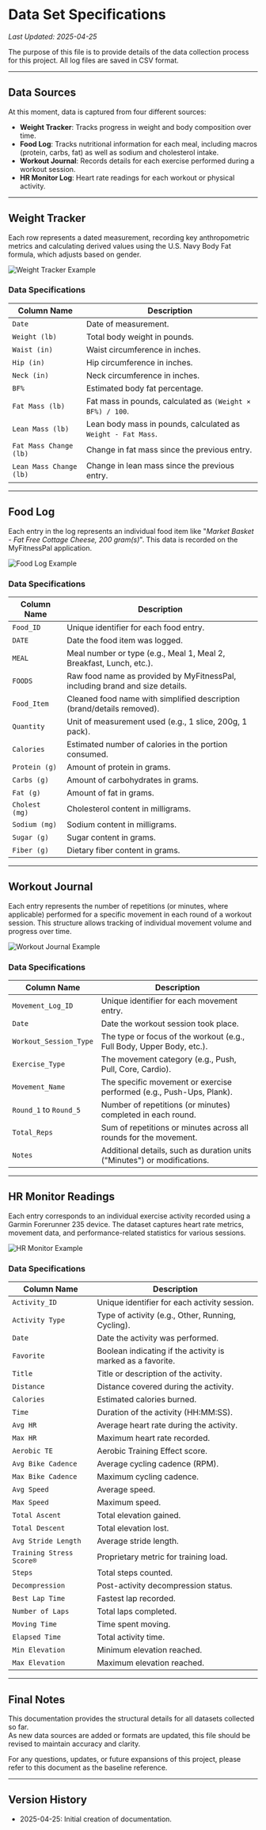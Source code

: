 # Data Set Specifications
_Last Updated: 2025-04-25_

The purpose of this file is to provide details of the data collection process for this project. All log files are saved in CSV format.

---

## Data Sources
At this moment, data is captured from four different sources:
- **Weight Tracker**: Tracks progress in weight and body composition over time.
- **Food Log**: Tracks nutritional information for each meal, including macros (protein, carbs, fat) as well as sodium and cholesterol intake.
- **Workout Journal**: Records details for each exercise performed during a workout session.
- **HR Monitor Log**: Heart rate readings for each workout or physical activity.

---

## Weight Tracker
Each row represents a dated measurement, recording key anthropometric metrics and calculating derived values using the U.S. Navy Body Fat formula, which adjusts based on gender.

![Weight Tracker Example](https://github.com/user-attachments/assets/98f0745a-3b39-411e-8bbf-811ace79d842)

### Data Specifications

| Column Name             | Description |
|--------------------------|-------------|
| `Date`                   | Date of measurement. |
| `Weight (lb)`            | Total body weight in pounds. |
| `Waist (in)`             | Waist circumference in inches. |
| `Hip (in)`               | Hip circumference in inches. |
| `Neck (in)`              | Neck circumference in inches. |
| `BF%`                    | Estimated body fat percentage. |
| `Fat Mass (lb)`          | Fat mass in pounds, calculated as `(Weight × BF%) / 100`. |
| `Lean Mass (lb)`         | Lean body mass in pounds, calculated as `Weight - Fat Mass`. |
| `Fat Mass Change (lb)`   | Change in fat mass since the previous entry. |
| `Lean Mass Change (lb)`  | Change in lean mass since the previous entry. |

---

## Food Log
Each entry in the log represents an individual food item like "_Market Basket - Fat Free Cottage Cheese, 200 gram(s)_". This data is recorded on the MyFitnessPal application.

![Food Log Example](https://github.com/user-attachments/assets/e3983d8f-9995-4e7b-84ff-31707b67f280)

### Data Specifications

| Column Name        | Description |
|--------------------|-------------|
| `Food_ID`          | Unique identifier for each food entry. |
| `DATE`             | Date the food item was logged. |
| `MEAL`             | Meal number or type (e.g., Meal 1, Meal 2, Breakfast, Lunch, etc.). |
| `FOODS`            | Raw food name as provided by MyFitnessPal, including brand and size details. |
| `Food_Item`        | Cleaned food name with simplified description (brand/details removed). |
| `Quantity`         | Unit of measurement used (e.g., 1 slice, 200g, 1 pack). |
| `Calories`         | Estimated number of calories in the portion consumed. |
| `Protein (g)`      | Amount of protein in grams. |
| `Carbs (g)`        | Amount of carbohydrates in grams. |
| `Fat (g)`          | Amount of fat in grams. |
| `Cholest (mg)`     | Cholesterol content in milligrams. |
| `Sodium (mg)`      | Sodium content in milligrams. |
| `Sugar (g)`        | Sugar content in grams. |
| `Fiber (g)`        | Dietary fiber content in grams. |

---

## Workout Journal
Each entry represents the number of repetitions (or minutes, where applicable) performed for a specific movement in each round of a workout session. This structure allows tracking of individual movement volume and progress over time.

![Workout Journal Example](https://github.com/user-attachments/assets/9912aaef-62bb-45a9-97dd-f5407b277374)

### Data Specifications

| Column Name           | Description |
|------------------------|-------------|
| `Movement_Log_ID`      | Unique identifier for each movement entry. |
| `Date`                 | Date the workout session took place. |
| `Workout_Session_Type` | The type or focus of the workout (e.g., Full Body, Upper Body, etc.). |
| `Exercise_Type`        | The movement category (e.g., Push, Pull, Core, Cardio). |
| `Movement_Name`        | The specific movement or exercise performed (e.g., Push-Ups, Plank). |
| `Round_1` to `Round_5` | Number of repetitions (or minutes) completed in each round. |
| `Total_Reps`           | Sum of repetitions or minutes across all rounds for the movement. |
| `Notes`                | Additional details, such as duration units ("Minutes") or modifications. |

---

## HR Monitor Readings
Each entry corresponds to an individual exercise activity recorded using a Garmin Forerunner 235 device. The dataset captures heart rate metrics, movement data, and performance-related statistics for various sessions.

![HR Monitor Example](https://github.com/user-attachments/assets/1b763c2a-e25a-4aa5-9a77-116909b4af44)

### Data Specifications

| Column Name               | Description |
|----------------------------|-------------|
| `Activity_ID`              | Unique identifier for each activity session. |
| `Activity Type`            | Type of activity (e.g., Other, Running, Cycling). |
| `Date`                     | Date the activity was performed. |
| `Favorite`                 | Boolean indicating if the activity is marked as a favorite. |
| `Title`                    | Title or description of the activity. |
| `Distance`                 | Distance covered during the activity. |
| `Calories`                 | Estimated calories burned. |
| `Time`                     | Duration of the activity (HH:MM:SS). |
| `Avg HR`                   | Average heart rate during the activity. |
| `Max HR`                   | Maximum heart rate recorded. |
| `Aerobic TE`               | Aerobic Training Effect score. |
| `Avg Bike Cadence`          | Average cycling cadence (RPM). |
| `Max Bike Cadence`          | Maximum cycling cadence. |
| `Avg Speed`                | Average speed. |
| `Max Speed`                | Maximum speed. |
| `Total Ascent`             | Total elevation gained. |
| `Total Descent`            | Total elevation lost. |
| `Avg Stride Length`        | Average stride length. |
| `Training Stress Score®`   | Proprietary metric for training load. |
| `Steps`                    | Total steps counted. |
| `Decompression`            | Post-activity decompression status. |
| `Best Lap Time`            | Fastest lap recorded. |
| `Number of Laps`           | Total laps completed. |
| `Moving Time`              | Time spent moving. |
| `Elapsed Time`             | Total activity time. |
| `Min Elevation`            | Minimum elevation reached. |
| `Max Elevation`            | Maximum elevation reached. |

---

## Final Notes
This documentation provides the structural details for all datasets collected so far.  
As new data sources are added or formats are updated, this file should be revised to maintain accuracy and clarity.

For any questions, updates, or future expansions of this project, please refer to this document as the baseline reference.

---

## Version History
- 2025-04-25: Initial creation of documentation.
